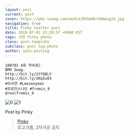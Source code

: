 ```yaml
---
layout: post
current: post
cover: https://pbs.twimg.com/media/DhGmH8rVAAAug2d.jpg
navigation: true
title: Pinky twitter post
date: 2018-07-02 22:20:57 +0900 KST
tags: 서연 Pinky photo
class: post-template
subclass: post tag-photo
author: auto-posting
---
```


```  
180701 4회 약속회)  
BMO Swag.  
http://bit.ly/2tYQ8LV   
http://bit.ly/2KqIu83   
#이서연 #Leeseoyeon  
#프로미스나인 #fromis_9  
@realfromis_9  

```

![0](https://pbs.twimg.com/media/DhGmHRDVAAEAMMA.jpg)
![1](https://pbs.twimg.com/media/DhGmH8rVAAAug2d.jpg)


Post by Pinky

> [Pinky](https://twitter.com/pinkypic7)  
  로고크롭, 2차가공 금지
